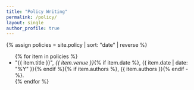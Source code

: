 ```yaml
---
title: "Policy Writing"
permalink: /policy/
layout: single
author_profile: true
---
```


{% assign policies = site.policy | sort: "date" | reverse %}
<ul>
{% for item in policies %}
  <li>
    "{{ item.title }}", <em>{{ item.venue }}</em>{% if item.date %}, {{ item.date | date: "%Y" }}{% endif %}{% if item.authors %}, {{ item.authors }}{% endif -%}.
  </li>
{% endfor %}
</ul>
